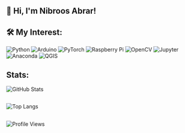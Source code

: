 ## 👋 Hi, I'm Nibroos Abrar!

## 🛠 My Interest:
![Python](https://img.shields.io/badge/python-%233776AB.svg?style=for-the-badge&logo=python&logoColor=white)
![Arduino](https://img.shields.io/badge/arduino-%2300979D.svg?style=for-the-badge&logo=arduino&logoColor=white)
![PyTorch](https://img.shields.io/badge/pytorch-%23EE4C2C.svg?style=for-the-badge&logo=pytorch&logoColor=white)
![Raspberry Pi](https://img.shields.io/badge/raspberrypi-%23A22846.svg?style=for-the-badge&logo=raspberrypi&logoColor=white)
![OpenCV](https://img.shields.io/badge/opencv-%23white.svg?style=for-the-badge&logo=opencv&logoColor=white)
![Jupyter](https://img.shields.io/badge/Jupyter-%23F37626.svg?style=for-the-badge&logo=Jupyter&logoColor=white)
![Anaconda](https://img.shields.io/badge/Anaconda-%2344A833.svg?style=for-the-badge&logo=anaconda&logoColor=white)
![QGIS](https://img.shields.io/badge/QGIS-3CA03C.svg?style=for-the-badge&logo=qgis&logoColor=white)

## Stats:
![GitHub Stats](https://github-readme-stats.vercel.app/api?username=nibroosabrar&show_icons=true&theme=dark)

##
![Top Langs](https://github-readme-stats.vercel.app/api/top-langs/?username=nibroosabrar&layout=compact&theme=dark)

##
![Profile Views](https://komarev.com/ghpvc/?username=nibroosabrar&color=blue)



